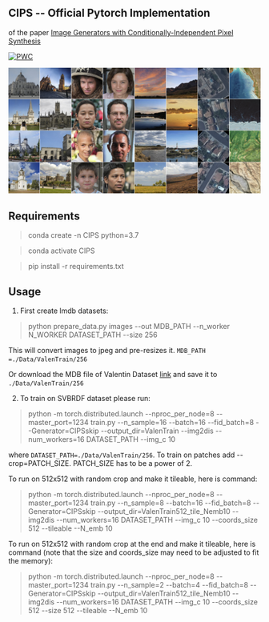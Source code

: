 ## CIPS -- Official Pytorch Implementation 

of the paper [Image Generators with Conditionally-Independent Pixel Synthesis](https://arxiv.org/abs/2011.13775)

[![PWC](https://img.shields.io/endpoint.svg?url=https://paperswithcode.com/badge/image-generators-with-conditionally/image-generation-on-lsun-churches-256-x-256)](https://paperswithcode.com/sota/image-generation-on-lsun-churches-256-x-256?p=image-generators-with-conditionally)

![Teaser](doc/teaser_img.jpg)

## Requirements

> conda create -n CIPS python=3.7

> conda activate CIPS

> pip install -r requirements.txt

## Usage

1) First create lmdb datasets:

> python prepare_data.py images --out MDB_PATH --n_worker N_WORKER DATASET_PATH --size 256

This will convert images to jpeg and pre-resizes it. `MDB_PATH =./Data/ValenTrain/256`

Or download the MDB file of Valentin Dataset [link](https://drive.google.com/drive/folders/1xFAdBcJiC9KLkPjEC5UkcjEa1OcLTXEk?usp=sharing) and save it to `./Data/ValenTrain/256`

2) To train on SVBRDF dataset please run:

> python -m torch.distributed.launch --nproc_per_node=8 --master_port=1234 train.py --n_sample=16 --batch=16 --fid_batch=8 --Generator=CIPSskip --output_dir=ValenTrain --img2dis --num_workers=16 DATASET_PATH --img_c 10

where `DATASET_PATH=./Data/ValenTrain/256`. To train on patches add --crop=PATCH_SIZE. PATCH_SIZE has to be a power of 2.


To run on 512x512 with random crop and make it tileable, here is command:

> python -m torch.distributed.launch --nproc_per_node=8 --master_port=1234 train.py --n_sample=8 --batch=16 --fid_batch=8 --Generator=CIPSskip --output_dir=ValenTrain512_tile_Nemb10 --img2dis --num_workers=16 DATASET_PATH --img_c 10 --coords_size 512 --tileable --N_emb 10

To run on 512x512 with random crop at the end and make it tileable, here is command (note that the size and coords_size may need to be adjusted to fit the memory):

> python -m torch.distributed.launch --nproc_per_node=8 --master_port=1234 train.py --n_sample=2 --batch=4 --fid_batch=8 --Generator=CIPSskip --output_dir=ValenTrain512_tile_Nemb10 --img2dis --num_workers=16 DATASET_PATH --img_c 10 --coords_size 512 --size 512 --tileable --N_emb 10
